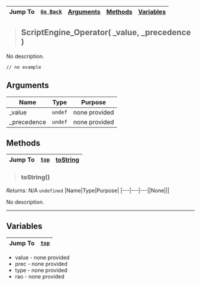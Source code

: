 |Jump To|[`Go Back`]()|[Arguments](#arguments)|[Methods](#methods)|[Variables](#variables)|
|---|---|---|---|---|
>## ScriptEngine_Operator( _value, _precedence )
No description.
```GML
// no example
```
## Arguments
|Name|Type|Purpose|
|---|---|---|
|_value|`undef`|none provided|
|_precedence|`undef`|none provided|

## Methods
|Jump To|[`top`](#)|[**toString**](#toString)|
|---|---|---|
> ### toString()
*Returns:* N/A `undefined`
|Name|Type|Purpose|
|---|---|---||None|||

No description.
***

## Variables
|Jump To|[`top`](#)|
|---|---|
* value - none provided
* prec - none provided
* type - none provided
* rao - none provided
